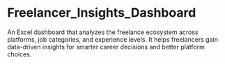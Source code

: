 # Freelancer_Insights_Dashboard
An Excel dashboard that analyzes the freelance ecosystem across platforms, job categories, and experience levels. It helps freelancers gain data-driven insights for smarter career decisions and better platform choices.
